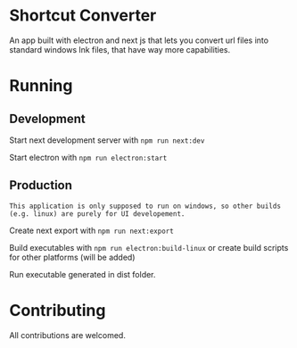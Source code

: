 # Shortcut Converter

An app built with electron and next js that lets you convert url files into standard windows lnk files, that have way more capabilities.

# Running

## Development

Start next development server with `npm run next:dev`

Start electron with `npm run electron:start`

## Production

    This application is only supposed to run on windows, so other builds (e.g. linux) are purely for UI developement.

Create next export with `npm run next:export`

Build executables with `npm run electron:build-linux` or create build scripts for other platforms (will be added)

Run executable generated in dist folder.

# Contributing

All contributions are welcomed.
